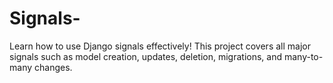 # Signals-
Learn how to use Django signals effectively! This project covers all major signals such as model creation, updates, deletion, migrations, and many-to-many changes.
